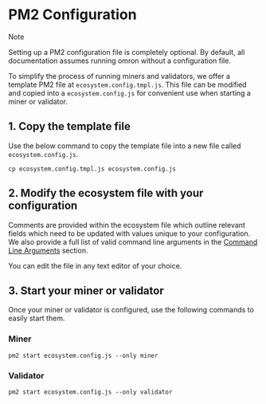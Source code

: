 # PM2 Configuration

> [!NOTE]
> Setting up a PM2 configuration file is completely optional. By default, all documentation assumes running omron without a configuration file.

To simplify the process of running miners and validators, we offer a template PM2 file at `ecosystem.config.tmpl.js`. This file can be modified and copied into a `ecosystem.config.js` for convenient use when starting a miner or validator.

## 1. Copy the template file

Use the below command to copy the template file into a new file called `ecosystem.config.js`.

```console
cp ecosystem.config.tmpl.js ecosystem.config.js
```

## 2. Modify the ecosystem file with your configuration

Comments are provided within the ecosystem file which outline relevant fields which need to be updated with values unique to your configuration. We also provide a full list of valid command line arguments in the [Command Line Arguments](./command_line_arguments.md) section.

You can edit the file in any text editor of your choice.

## 3. Start your miner or validator

Once your miner or validator is configured, use the following commands to easily start them.

### Miner

```console
pm2 start ecosystem.config.js --only miner
```

### Validator

```console
pm2 start ecosystem.config.js --only validator
```

